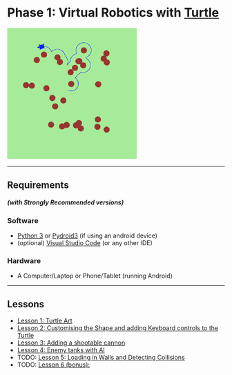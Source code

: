 # Phase 1: Virtual Robotics with [Turtle](https://docs.python.org/3/library/turtle.html)

<img src="turtles_screenshot.png" width="300">

---
## Requirements 
##### (with Strongly Recommended versions)
### Software
* [Python 3](https://www.python.org/download/releases/3.0/) or [Pydroid3](https://play.google.com/store/apps/details?id=ru.iiec.pydroid3&hl=en_GB&gl=US) (if using an android device)
* (optional) [Visual Studio Code](https://code.visualstudio.com/) (or any other IDE)
### Hardware
* A Computer/Laptop or Phone/Tablet (running Android)
--- 

## Lessons
* [Lesson 1: Turtle Art](lesson_1/README.md)
* [Lesson 2: Customising the Shape and adding Keyboard controls to the Turtle](lesson_2/README.md)
* [Lesson 3: Adding a shootable cannon](lesson_3/README.md)
* [Lesson 4: Enemy tanks with AI](lesson_4/README.md)
* TODO: [Lesson 5: Loading in Walls and Detecting Collisions](lesson_5/README.md)
* TODO: [Lesson 6 (bonus):](lesson_6/README.md)